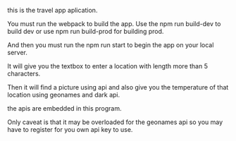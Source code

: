 this is the travel app aplication.

You must run the webpack to build the app.
Use the npm run build-dev to build dev or use npm run build-prod for building prod.

And then you must run the npm run start to begin the app on your local server.

It will give you the textbox to enter a location with length more than 5 characters.

Then it will find a picture using api and also give you the temperature of that location 
using geonames and dark api.

the apis are embedded in this program.

Only caveat is that it may be overloaded for the geonames api so you may have to register for you own api key to use.

